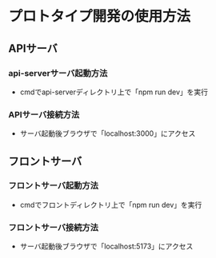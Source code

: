 # プロトタイプ開発の使用方法
## APIサーバ
  ### api-serverサーバ起動方法
  - cmdでapi-serverディレクトリ上で「npm run dev」を実行
### APIサーバ接続方法
  - サーバ起動後ブラウザで「localhost:3000」にアクセス
## フロントサーバ
  ### フロントサーバ起動方法
  - cmdでフロントディレクトリ上で「npm run dev」を実行
  ### フロントサーバ接続方法
  - サーバ起動後ブラウザで「localhost:5173」にアクセス

  
